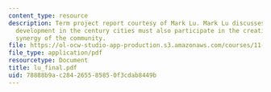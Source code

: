 ```yaml
---
content_type: resource
description: Term project report courtesy of Mark Lu. Mark Lu discusses on how residential
  development in the century cities must also participate in the creative energy and
  synergy of the community.
file: https://ol-ocw-studio-app-production.s3.amazonaws.com/courses/11-947-new-century-cities-real-estate-digital-technology-and-design-fall-2004/78888b9ac284265585850f3cdab8449b_lu_final.pdf
file_type: application/pdf
resourcetype: Document
title: lu_final.pdf
uid: 78888b9a-c284-2655-8585-0f3cdab8449b
---
```

